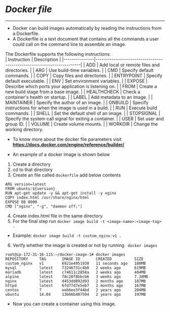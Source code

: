 # *Docker file*
---
- Docker can build images automatically by reading the instructions from a Dockerfile. 
- A Dockerfile is a text document that contains all the commands a user could call on the command line to assemble an image. 

 The Dockerfile supports the following instructions:                                 
| Instruction   | Description                                                          |
|---------------|----------------------------------------------------------------------|
| ADD           | Add local or remote files and directories.                          |
| ARG           | Use build-time variables.                                            |
| CMD           | Specify default commands.                                            |
| COPY          | Copy files and directories.                                          |
| ENTRYPOINT    | Specify default executable.                                          |
| ENV           | Set environment variables.                                           |
| EXPOSE        | Describe which ports your application is listening on.              |
| FROM          | Create a new build stage from a base image.                          |
| HEALTHCHECK   | Check a container's health on startup.                               |
| LABEL         | Add metadata to an image.                                            |
| MAINTAINER    | Specify the author of an image.                                      |
| ONBUILD       | Specify instructions for when the image is used in a build.         |
| RUN           | Execute build commands.                                              |
| SHELL         | Set the default shell of an image.                                   |
| STOPSIGNAL    | Specify the system call signal for exiting a container.              |
| USER          | Set user and group ID.                                               |
| VOLUME        | Create volume mounts.                                                |
| WORKDIR       | Change the working directory.  

- To know more about the docker file parameters visit **https://docs.docker.com/engine/reference/builder/**

- An example of a docker image is shown below
1. Create a directory
2. cd to that directory
3. Create an file called ```dockerfile``` add below contents
```
ARG version=latest
FROM ubuntu:${version}
RUN apt-get update -y && apt-get install -y nginx
COPY index.html /usr/share/nginx/html
EXPOSE 80 8000
CMD ["nginx", "-g", "daemon off;"]
```
4. Create index.html file in the same directory
5. For the final step run
```docker image build -t <image-name>:<image-tag> .```

- Example: ```docker image build -t custom_nginx:v1 .```

6. Verify whether the image is created or not by running ``` docker images```

```
root@ip-172-31-16-115:~/docker-image-1# docker images                                                                                           
REPOSITORY     TAG       IMAGE ID       CREATED          SIZE
custom_nginx   v1        6921e4951930   11 seconds ago   180MB
mysql          latest    73246731c4b0   2 weeks ago      619MB
mariadb        latest    c74611c2858a   2 weeks ago      404MB
alpine         latest    f8c20f8bbcb6   3 weeks ago      7.38MB
nginx          latest    d453dd892d93   2 months ago     187MB
httpd          latest    6fd77d7e5eb7   2 months ago     167MB
centos         7         eeb6ee3f44bd   2 years ago      204MB
ubuntu         14.04     13b66b487594   2 years ago      197MB
```
- Now you can create a container using this image.

